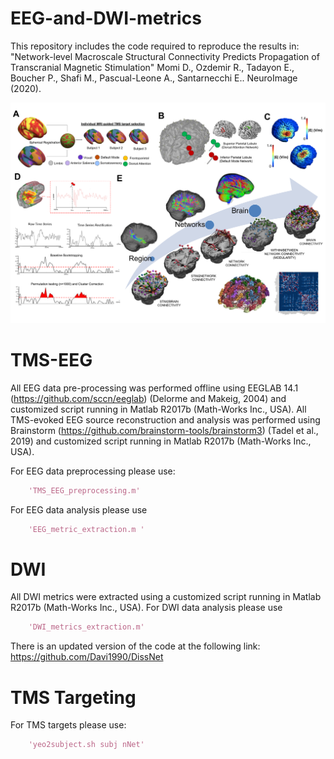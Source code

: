 # EEG-and-DWI-metrics

This repository includes the code required to reproduce the results in: "Network-level Macroscale Structural Connectivity Predicts Propagation of Transcranial Magnetic Stimulation" Momi D., Ozdemir R., Tadayon E., Boucher P., Shafi M., Pascual-Leone A., Santarnecchi E.. NeuroImage (2020).

<p align="center">
    <img src="https://github.com/Davi1990/EEG-and-DWI-metrics/blob/main/Figure_1.png" width="1000"/>
</p>


# TMS-EEG 
All EEG data pre-processing was performed offline using EEGLAB 14.1 (https://github.com/sccn/eeglab) (Delorme and Makeig, 2004) and customized script running in Matlab R2017b (Math-Works Inc., USA). All TMS-evoked EEG source reconstruction and analysis was performed using Brainstorm (https://github.com/brainstorm-tools/brainstorm3) (Tadel et al., 2019) and customized script running in Matlab R2017b (Math-Works Inc., USA). 

For EEG data preprocessing please use:
```matlab
    'TMS_EEG_preprocessing.m' 
```

For EEG data analysis please use 
```matlab
    'EEG_metric_extraction.m ' 
```

# DWI
All DWI metrics were extracted using a customized script running in Matlab R2017b (Math-Works Inc., USA). 
For DWI data analysis please use 
```matlab
    'DWI_metrics_extraction.m' 
```

There is an updated version of the code at the following link: https://github.com/Davi1990/DissNet

# TMS Targeting 
For TMS targets please use: 
```matlab
    'yeo2subject.sh subj nNet' 
```

